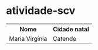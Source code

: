 # atividade-scv

<table>
  <tr>
    <th>Nome</th>
    <th>Cidade natal</th>
  </tr>
  <tr>
    <td>Maria Virgínia</td>
    <td>Catende</td>
  </tr>
</table>